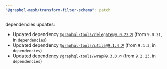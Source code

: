 ```yaml
---
"@graphql-mesh/transform-filter-schema": patch
---
```

dependencies updates:
  - Updated dependency [`@graphql-tools/delegate@9.0.22` ↗︎](https://www.npmjs.com/package/@graphql-tools/delegate/v/9.0.22) (from `9.0.21`, in `dependencies`)
  - Updated dependency [`@graphql-tools/utils@9.1.4` ↗︎](https://www.npmjs.com/package/@graphql-tools/utils/v/9.1.4) (from `9.1.3`, in `dependencies`)
  - Updated dependency [`@graphql-tools/wrap@9.3.0` ↗︎](https://www.npmjs.com/package/@graphql-tools/wrap/v/9.3.0) (from `9.2.23`, in `dependencies`)
